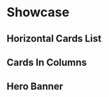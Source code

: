 # Showcase

## Horizontal Cards List
<Doc-Showcase-HorizontalCard />

## Cards In Columns
<Doc-Showcase-CardsInColumns />

## Hero Banner
<Doc-Showcase-HeroBanner />
